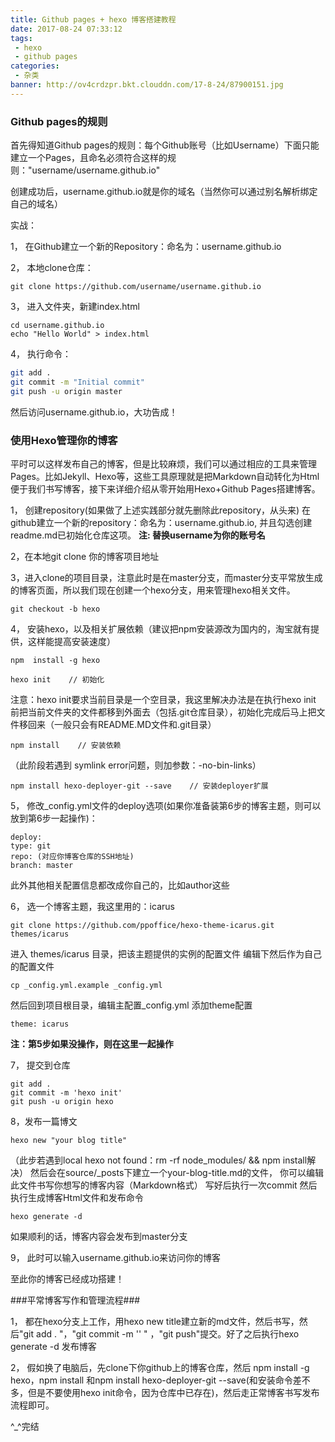 ```yaml
---
title: Github pages + hexo 博客搭建教程
date: 2017-08-24 07:33:12
tags:
 - hexo
 - github pages
categories:
 - 杂类
banner: http://ov4crdzpr.bkt.clouddn.com/17-8-24/87900151.jpg
---
```


### Github pages的规则 ###
首先得知道Github pages的规则：每个Github账号（比如Username）下面只能建立一个Pages，且命名必须符合这样的规则："username/username.github.io"

创建成功后，username.github.io就是你的域名（当然你可以通过别名解析绑定自己的域名）

实战：

1， 在Github建立一个新的Repository：命名为：username.github.io

2， 本地clone仓库：

```
git clone https://github.com/username/username.github.io
```

3， 进入文件夹，新建index.html

```
cd username.github.io 
echo "Hello World" > index.html
```

4， 执行命令：

 ```bash
 git add .
 git commit -m "Initial commit"
 git push -u origin master
```

然后访问username.github.io，大功告成！

### 使用Hexo管理你的博客 ###

平时可以这样发布自己的博客，但是比较麻烦，我们可以通过相应的工具来管理Pages。比如Jekyll、Hexo等，这些工具原理就是把Markdown自动转化为Html便于我们书写博客，接下来详细介绍从零开始用Hexo+Github Pages搭建博客。

1， 创建repository(如果做了上述实践部分就先删除此repository，从头来)
在github建立一个新的repository：命名为：username.github.io, 并且勾选创建readme.md已初始化仓库这项。
**注: 替换username为你的账号名**

2，在本地git clone 你的博客项目地址

3，进入clone的项目目录，注意此时是在master分支，而master分支平常放生成的博客页面，所以我们现在创建一个hexo分支，用来管理hexo相关文件。

```
git checkout -b hexo
```

4， 安装hexo，以及相关扩展依赖（建议把npm安装源改为国内的，淘宝就有提供，这样能提高安装速度）

```
npm  install -g hexo
```

```
hexo init    // 初始化
```

注意：hexo init要求当前目录是一个空目录，我这里解决办法是在执行hexo init 前把当前文件夹的文件都移到外面去（包括.git仓库目录），初始化完成后马上把文件移回来（一般只会有README.MD文件和.git目录）


```
npm install    // 安装依赖
```

（此阶段若遇到 symlink error问题，则加参数：-no-bin-links）

```
npm install hexo-deployer-git --save    // 安装deployer扩展
```

5，  修改_config.yml文件的deploy选项(如果你准备装第6步的博客主题，则可以放到第6步一起操作)：

```
deploy:
type: git
repo: (对应你博客仓库的SSH地址)
branch: master
```

此外其他相关配置信息都改成你自己的，比如author这些

6， 选一个博客主题，我这里用的：icarus

```
git clone https://github.com/ppoffice/hexo-theme-icarus.git themes/icarus
```

进入 themes/icarus 目录，把该主题提供的实例的配置文件 编辑下然后作为自己的配置文件

```
cp _config.yml.example _config.yml
```

然后回到项目根目录，编辑主配置_config.yml 添加theme配置

```
theme: icarus
```

**注：第5步如果没操作，则在这里一起操作**

7， 提交到仓库

```
git add .
git commit -m 'hexo init'
git push -u origin hexo
```


8，发布一篇博文

```
hexo new "your blog title"
```

（此步若遇到local hexo not found：rm -rf node_modules/ && npm install解决）
然后会在source/_posts下建立一个your-blog-title.md的文件，
你可以编辑此文件书写你想写的博客内容（Markdown格式）
写好后执行一次commit
然后执行生成博客Html文件和发布命令

```
hexo generate -d
```

如果顺利的话，博客内容会发布到master分支

9， 此时可以输入username.github.io来访问你的博客

至此你的博客已经成功搭建！

###平常博客写作和管理流程###

1， 都在hexo分支上工作，用hexo new title建立新的md文件，然后书写，然后"git add . "，"git commit -m '' " ，"git push"提交。好了之后执行hexo generate -d 发布博客

2， 假如换了电脑后，先clone下你github上的博客仓库，然后 npm install -g hexo，npm install 和npm install hexo-deployer-git --save(和安装命令差不多，但是不要使用hexo init命令，因为仓库中已存在)，然后走正常博客书写发布流程即可。

^_^完结


